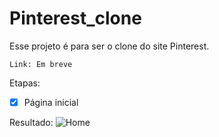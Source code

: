 # Pinterest_clone
Esse projeto é para ser o clone do site Pinterest.

	Link: Em breve 

Etapas:
- [x] Página inicial

Resultado:
![Home](https://github.com/AdemirWilson/Pinterest_clone/blob/main/Outros/Home.gif)
